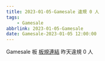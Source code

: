 ```yaml
---
title: 2023-01-05-Gamesale 違規 0 人
tags:
    - Gamesale
abbrlink: 2023-01-05-Gamesale
date: Gamesale-2023-01-05 12:00:00
---
```

Gamesale 板 [板規連結](https://www.ptt.cc/bbs/Gossiping/M.1637425085.A.07D.html)
昨天違規 0 人
